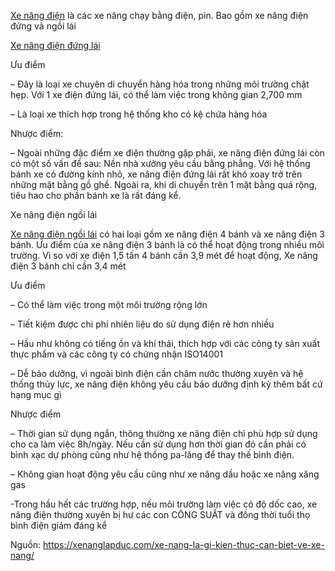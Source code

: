 <a href="https://xenanglapduc.com/product-category/xe-nang-dien/">Xe nâng điện</a> là các xe nâng chạy bằng điện, pin. Bao gồm xe nâng điện đứng và ngồi lái

<a href="https://xenanglapduc.com/product-category/xe-nang-dien-dung-lai/">Xe nâng điện đứng lái</a>

Ưu điểm

– Đây là loại xe chuyên di chuyển hàng hóa trong những môi trường chật hẹp. Với 1 xe điện đứng lái, có thể làm việc trong không gian 2,700 mm

– Là loại xe thích hợp trong hệ thống kho có kệ chứa hàng hóa

Nhược điểm:

– Ngoài những đặc điểm xe điện thường gặp phải, xe nâng điện đứng lái còn có một số vấn đề sau: Nền nhà xưởng yêu cầu bằng phẳng. Với hệ thống bánh xe có đường kính nhỏ, xe nâng điện đứng lái rất khó xoay trở trên những mặt bằng gồ ghề. Ngoài ra, khi di chuyển trên 1 mặt bằng quá rộng, tiêu hao cho phần bánh xe là rất đáng kể.

Xe nâng điện ngồi lái

<a href="https://xenanglapduc.com/product-category/xe-nang-dien-ngoi-lai/">Xe nâng điện ngồi lái</a> có hai loại gồm xe nâng điện 4 bánh và xe nâng điện 3 bánh. Ưu điểm của xe nâng điện 3 bánh là có thể hoạt động  trong nhiều môi trường. Vì so với xe điện 1,5 tấn 4 bánh cần 3,9 mét để hoạt động, Xe nâng điện 3 bánh chỉ cần 3,4 mét

Ưu điểm

– Có thể làm việc trong một môi trường rộng lớn

– Tiết kiệm được chi phí nhiên liệu do sử dụng điện rẻ hơn nhiều

– Hầu như không có tiếng ồn và khí thải, thích hợp với các công ty sản xuất thực phẩm và các công ty có chứng nhận ISO14001

– Dễ bảo dưỡng, vì ngoài bình điện cần châm nước thường xuyên và hệ thống thủy lực, xe nâng điện không yêu cầu bảo dưỡng định kỳ thêm bất cứ hạng mục gì

Nhược điểm

– Thời gian sử dụng ngắn, thông thường xe nâng điện chỉ phù hợp sử dụng cho ca làm việc 8h/ngày. Nếu cần sử dụng hơn thời gian đó cần phải có bình xạc dự phòng cũng như hệ thống pa-lăng để thay thế bình điện.

– Không gian hoạt động yêu cầu cũng như xe nâng dầu hoặc xe nâng xăng gas

-Trong hầu hết các trường hợp, nếu môi trường làm việc có độ dốc cao, xe nâng điện thường xuyên bị hư các con CÔNG SUẤT và đồng thời tuổi thọ bình điện giảm đáng kể

Nguồn: https://xenanglapduc.com/xe-nang-la-gi-kien-thuc-can-biet-ve-xe-nang/
